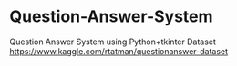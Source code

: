 # Question-Answer-System
Question Answer System using Python+tkinter 
Dataset https://www.kaggle.com/rtatman/questionanswer-dataset

